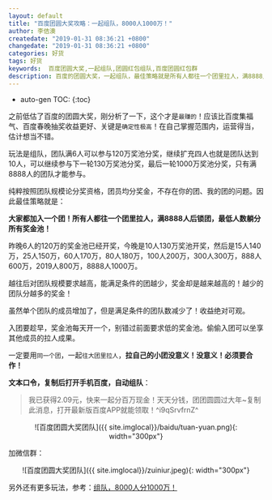 ```yaml
---
layout: default
title: "百度团圆大奖攻略：一起组队，8000人1000万！"
author: 李佶澳
createdate: "2019-01-31 08:36:21 +0800"
changedate: "2019-01-31 08:36:21 +0800"
categories: 好货
tags: 好货
keywords:  百度团圆大奖,一起组队,团圆红包组队,百度团圆红包群
description: 百度的团圆大奖，一起组队，最佳策略就是所有人都往一个团里拉人，满8888人后锁团，最低人数躺分所有奖金池
---
```


* auto-gen TOC:
{:toc}

之前低估了百度的团圆大奖，刚分析了一下，这个才是`最赚的`！应该比百度集福气、百度春晚抽奖收益更好、关键是`确定性极高`！在自己掌握范围内，运营得当，估计想当不错。


玩法是组队，团队满6人可以参与120万奖池分奖，继续扩充四人也就是团队达到10人，可以继续参与下一轮130万奖池分奖，最后一轮1000万奖池分奖，只有满8888人的团队才能参与。


纯粹按照团队规模论分奖资格，团员均分奖金，不存在你的团、我的团的问题。因此最佳策略就是：


**大家都加入一个团！所有人都往一个团里拉人，满8888人后锁团，最低人数躺分所有奖金池！**


昨晚6人的120万的奖金池已经开奖，今晚是10人130万奖池开奖，然后是15人140万，25人150万，60人170万，80人180万，100人200万，300人300万，888人600万，2019人800万，8888人1000万。


越往后对团队规模要求越高，能满足条件的团越少，奖金却是越来越高的！越少的团队分越多的奖金！


虽然单个团队的成员增加了，但是满足条件的团队数减少了！收益绝对可观。


入团要趁早，奖金池每天开一个，别错过前面要求低的奖金池。偷偷入团可以坐享其他成员的拉人成果。


一定要用`同一个团`，一起`往大团里拉人`，**拉自己的小团没意义！没意义！必须要合作！**

**文本口令，复制后打开手机百度，自动组队**：

>我已获得2.09元，快来一起分百万现金！天天分钱，团团圆圆过大年~复制此消息，打开最新版百度APP就能领取！^i9qSrvfrnZ^

<span style="display:block;text-align:center">![百度团圆大奖团队]({{ site.imglocal}}/baidu/tuan-yuan.png){: width="300px"}</span>

加微信群：

<span style="display:block;text-align:center">![百度团圆大奖团队]({{ site.imglocal}}/zuiniur.jpeg){: width="300px"}</span>


另外还有更多玩法，参考：[组队，8000人分1000万！][1]

[1]: https://mp.weixin.qq.com/s/7sdCJBhCNVuNEpdo-bV-NQ  "组队，8000人分1000万！"
